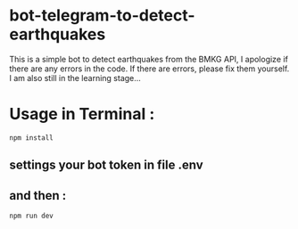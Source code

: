 # bot-telegram-to-detect-earthquakes
This is a simple bot to detect earthquakes from the BMKG API, I apologize if there are any errors in the code. If there are errors, please fix them yourself. I am also still in the learning stage...


# Usage in Terminal :
```
npm install
```
## settings your bot token in file .env
## and then :
``
npm run dev
``
